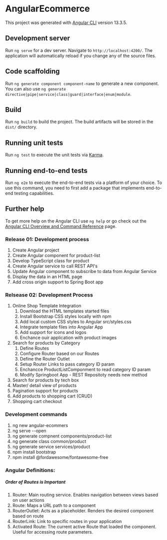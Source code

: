 # AngularEcommerce

This project was generated with [Angular CLI](https://github.com/angular/angular-cli) version 13.3.5.

## Development server

Run `ng serve` for a dev server. Navigate to `http://localhost:4200/`. The application will automatically reload if you change any of the source files.

## Code scaffolding

Run `ng generate component component-name` to generate a new component. You can also use `ng generate directive|pipe|service|class|guard|interface|enum|module`.

## Build

Run `ng build` to build the project. The build artifacts will be stored in the `dist/` directory.

## Running unit tests

Run `ng test` to execute the unit tests via [Karma](https://karma-runner.github.io).

## Running end-to-end tests

Run `ng e2e` to execute the end-to-end tests via a platform of your choice. To use this command, you need to first add a package that implements end-to-end testing capabilities.

## Further help

To get more help on the Angular CLI use `ng help` or go check out the [Angular CLI Overview and Command Reference](https://angular.io/cli) page.

### Release 01: Development process
1. Create Angular project
2. Create Angular component for product-list
3. Develop TypeScript class for product
4. Create Angular service to call REST API's
5. Update Angular component to subscribe to data from Angular Service
6. Display the data in an HTML page
7. Add cross origin support to Spring Boot app

### Relsease 02: Development Process

1. Online Shop Template Integration
   1. Download the HTML templates started files
   2. Install Bootstrap CSS styles locally with npm
   3. Add local custom CSS styles to Angular src/styles.css
   4. Integrate template files into Angular App
   5. Add support for icons and logos
   6. Enchance ouir application with product images
2. Search for products by Category
   1. Define Routes
   2. Configure Router based on our Routes
   3. Define the Router Outlet
   4. Setup Router Links to pass category ID param
   5. Enchancce ProductListComponment to read category ID param
   6. Modify Springboot App - REST Repositoty needs new method
3. Search for products by tech box
4. Master/ detail view of products
5. Pagination support for products
6. Add products to shopping cart (CRUD)
7. Shopping cart checkout

### Development commands
1. ng new angular-ecommers
2. ng serve --open
3. ng generate compnent components/product-list
4. ng generate class common/product
5. ng generate service services/product
6. npm install bootstrap
7. npm install @fordawesome/fontawesome-free


### Angular Definitions:
##### Order of Routes is Important
1. Router: Main routing service. Enables navigation between views based on user actions
2. Route:  Maps a URL path to a component
3. RouterOutlet:  Acts as a placeholder. Renders the desired component based on route
4. RouterLink: Link to specific routes in your application
5. Activated Route: The current active Route that loaded the component. Useful for accessing route parameters.